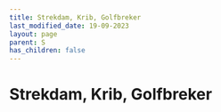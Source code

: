 ```yaml
---
title: Strekdam, Krib, Golfbreker
last_modified_date: 19-09-2023
layout: page
parent: S
has_children: false
---
```


Strekdam, Krib, Golfbreker
==========================

